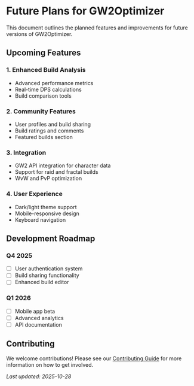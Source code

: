 # Future Plans for GW2Optimizer

This document outlines the planned features and improvements for future versions of GW2Optimizer.

## Upcoming Features

### 1. Enhanced Build Analysis
- Advanced performance metrics
- Real-time DPS calculations
- Build comparison tools

### 2. Community Features
- User profiles and build sharing
- Build ratings and comments
- Featured builds section

### 3. Integration
- GW2 API integration for character data
- Support for raid and fractal builds
- WvW and PvP optimization

### 4. User Experience
- Dark/light theme support
- Mobile-responsive design
- Keyboard navigation

## Development Roadmap

### Q4 2025
- [ ] User authentication system
- [ ] Build sharing functionality
- [ ] Enhanced build editor

### Q1 2026
- [ ] Mobile app beta
- [ ] Advanced analytics
- [ ] API documentation

## Contributing
We welcome contributions! Please see our [Contributing Guide](contributing.md) for more information on how to get involved.

*Last updated: 2025-10-28*
